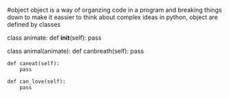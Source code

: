 #object 
object is a way of organzing code in a program and breaking things down to make it eassier to think about complex ideas 
in python, object are defined by classes

class animate:
    def __init__(self):
        pass

class animal(animate):
    def canbreath(self):
        pass
    
    def caneat(self):
        pass
    
    def can_love(self):
        pass
